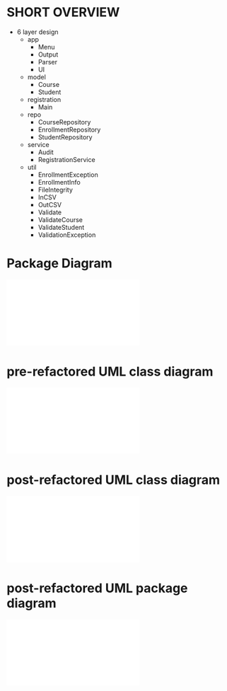 # SHORT OVERVIEW
- 6 layer design
  - app
    - Menu
    - Output
    - Parser
    - UI
  - model
    - Course
    - Student
  - registration
    - Main
  - repo
    - CourseRepository
    - EnrollmentRepository
    - StudentRepository
  - service
    - Audit
    - RegistrationService
  - util
    - EnrollmentException
    - EnrollmentInfo
    - FileIntegrity
    - InCSV
    - OutCSV
    - Validate
    - ValidateCourse
    - ValidateStudent
    - ValidationException
    
# Package Diagram
![Package Diagram](images/Before%20class%20diagram.pdf)

# pre-refactored UML class diagram
![pre-refactored UML class diagram](images/filename.pdf)

# post-refactored UML class diagram
![post-refactored UML class diagram](images\After%20class%20diagram.pdf)

# post-refactored UML package diagram
![post-refactored UML class diagram](images\After%20package%20diagram.pdf)